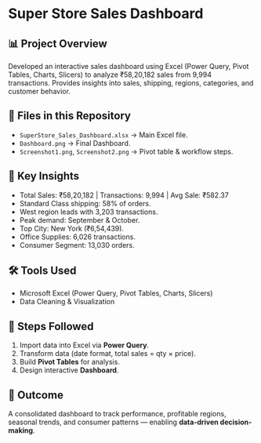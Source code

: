 # Super Store Sales Dashboard  

## 📊 Project Overview  
Developed an interactive sales dashboard using Excel (Power Query, Pivot Tables, Charts, Slicers) to analyze ₹58,20,182 sales from 9,994 transactions. Provides insights into sales, shipping, regions, categories, and customer behavior.  

## 📂 Files in this Repository  
- `SuperStore_Sales_Dashboard.xlsx` → Main Excel file.  
- `Dashboard.png` → Final Dashboard.  
- `Screenshot1.png`, `Screenshot2.png` → Pivot table & workflow steps.  

## 🔑 Key Insights  
- Total Sales: ₹58,20,182 | Transactions: 9,994 | Avg Sale: ₹582.37  
- Standard Class shipping: 58% of orders.  
- West region leads with 3,203 transactions.  
- Peak demand: September & October.  
- Top City: New York (₹6,54,439).  
- Office Supplies: 6,026 transactions.  
- Consumer Segment: 13,030 orders.  

## 🛠️ Tools Used  
- Microsoft Excel (Power Query, Pivot Tables, Charts, Slicers)  
- Data Cleaning & Visualization  

## 📝 Steps Followed  
1. Import data into Excel via **Power Query**.  
2. Transform data (date format, total sales = qty × price).  
3. Build **Pivot Tables** for analysis.  
4. Design interactive **Dashboard**.  

## 🎯 Outcome  
A consolidated dashboard to track performance, profitable regions, seasonal trends, and consumer patterns — enabling **data-driven decision-making**.  
